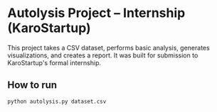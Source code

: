 # Autolysis Project – Internship (KaroStartup)

This project takes a CSV dataset, performs basic analysis, generates visualizations,
and creates a report. It was built for submission to KaroStartup's formal internship.

## How to run
```bash
python autolysis.py dataset.csv
